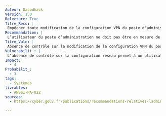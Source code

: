 ```yaml
---
Auteur: Dacodhack  
Version: 1.0  
Relecture: True  
Titre_Reco: |  
 Empêcher toute modification de la configuration VPN du poste d'administration  
Recommandation: |  
 L’utilisateur du poste d’administration ne doit pas être en mesure de modifier sa configuration réseau pour débrayer ou détourner les mécanismes d’accès distant par VPN.  
Titre_Vuln: |  
 Absence de contrôle sur la modification de la configuration VPN du poste d'administration  
Vulnerabilit_: |  
 L’absence de contrôle sur la configuration réseau permet à un utilisateur malveillant ou négligent de désactiver les mécanismes sécurisés d’accès distant via VPN, augmentant ainsi les risques d’exfiltration de données ou de compromission.  
Impact:  
  - 4  
Probabilit_:  
  - 3  
tags:  
  - Systèmes  
livrables:  
  - ANSSI-PA-022  
sources:  
  - https://cyber.gouv.fr/publications/recommandations-relatives-ladministration-securisee-des-si  

---
```


